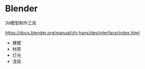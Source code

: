 # Blender

3d模型制作工具

https://docs.blender.org/manual/zh-hans/dev/interface/index.html 


- 建模
- 材质
- 灯光
- 渲染